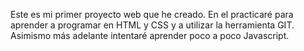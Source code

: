 Este es mi primer proyecto web que he creado.
En el practicaré para aprender a programar en HTML y CSS y a utilizar la herramienta GIT.
Asimismo más adelante intentaré aprender poco a poco Javascript.
